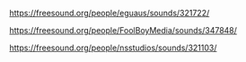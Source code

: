 https://freesound.org/people/eguaus/sounds/321722/

https://freesound.org/people/FoolBoyMedia/sounds/347848/

https://freesound.org/people/nsstudios/sounds/321103/
